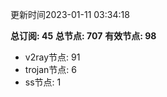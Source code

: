 更新时间2023-01-11 03:34:18

**总订阅: 45**
**总节点: 707**
**有效节点: 98**
- v2ray节点: 91
- trojan节点: 6
- ss节点: 1
